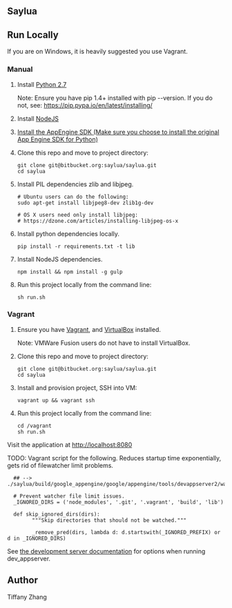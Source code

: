 ## Saylua

## Run Locally
If you are on Windows, it is heavily suggested you use Vagrant.

### Manual
1. Install [Python 2.7](https://www.python.org/downloads/)

      Note: Ensure you have pip 1.4+ installed with pip --version. If you do not, see: https://pip.pypa.io/en/latest/installing/

2. Install [NodeJS](https://nodejs.org/en/download/current/)

3. [Install the AppEngine SDK (Make sure you choose to install the original App Engine SDK for Python)](https://cloud.google.com/appengine/docs/python/download)

4. Clone this repo and move to project directory:

      ```
      git clone git@bitbucket.org:saylua/saylua.git
      cd saylua
      ```

5. Install PIL dependencies zlib and libjpeg.

      ```
      # Ubuntu users can do the following:
      sudo apt-get install libjpeg8-dev zlib1g-dev

      # OS X users need only install libjpeg:
      # https://dzone.com/articles/installing-libjpeg-os-x
      ```

6. Install python dependencies locally.

      `pip install -r requirements.txt -t lib`


7. Install NodeJS dependencies.

      `npm install && npm install -g gulp`


8. Run this project locally from the command line:

      `sh run.sh`


### Vagrant
1. Ensure you have [Vagrant](https://www.vagrantup.com/downloads.html), and [VirtualBox](https://www.virtualbox.org/wiki/Downloads) installed.

      Note: VMWare Fusion users do not have to install VirtualBox.

2. Clone this repo and move to project directory:

      ```
      git clone git@bitbucket.org:saylua/saylua.git
      cd saylua
      ```

3. Install and provision project, SSH into VM:

      `vagrant up && vagrant ssh`

4. Run this project locally from the command line:

      ```
      cd /vagrant
      sh run.sh
      ```

Visit the application at [http://localhost:8080](http://localhost:8080)

TODO:
Vagrant script for the following. Reduces startup time exponentially, gets rid of filewatcher limit problems.

      ## --> ./saylua/build/google_appengine/google/appengine/tools/devappserver2/watcher_common.py

      # Prevent watcher file limit issues.
      _IGNORED_DIRS = ('node_modules', '.git', '.vagrant', 'build', 'lib')

      def skip_ignored_dirs(dirs):
            """Skip directories that should not be watched."""

            _remove_pred(dirs, lambda d: d.startswith(_IGNORED_PREFIX) or d in _IGNORED_DIRS)


See [the development server documentation](https://developers.google.com/appengine/docs/python/tools/devserver)
for options when running dev_appserver.

## Author
Tiffany Zhang
